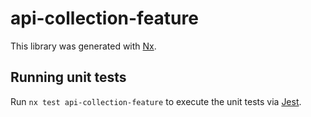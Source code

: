 # api-collection-feature

This library was generated with [Nx](https://nx.dev).

## Running unit tests

Run `nx test api-collection-feature` to execute the unit tests via [Jest](https://jestjs.io).
